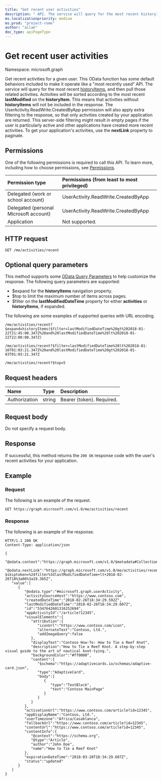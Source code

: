 ```yaml
---
title: "Get recent user activities"
description: " API. The service will query for the most recent historyItems, and then pull those related activities. Activities will be sorted according to the most recent **lastModified** on the **historyItem**. This means that activities without **historyItems** will not be included in the response. The UserActivity.ReadWrite.CreatedByApp permission will also apply extra filtering to the response, so that only activities created by your application are returned. This server-side filtering might result in empty pages if the user is particularly active and other applications have created more recent activities. To get your application's activities, use the **nextLink** property to paginate."
ms.localizationpriority: medium
ms.prod: "project-rome"
author: "ailae"
doc_type: apiPageType
---
```


# Get recent user activities

Namespace: microsoft.graph

Get recent activities for a given user. This OData function has some default behaviors included to make it operate like a "most recently used" API. The service will query for the most recent [historyItems](../resources/projectrome-historyitem.md), and then pull those related activities. Activities will be sorted according to the most recent **lastModified** on the **historyItem**. This means that activities without **historyItems** will not be included in the response. The UserActivity.ReadWrite.CreatedByApp permission will also apply extra filtering to the response, so that only activities created by your application are returned. This server-side filtering might result in empty pages if the user is particularly active and other applications have created more recent activities. To get your application's activities, use the **nextLink** property to paginate.

## Permissions

One of the following permissions is required to call this API. To learn more, including how to choose permissions, see [Permissions](/graph/permissions-reference).

|Permission type      | Permissions (from least to most privileged)              |
|:--------------------|:---------------------------------------------------------|
|Delegated (work or school account) | UserActivity.ReadWrite.CreatedByApp    |
|Delegated (personal Microsoft account) | UserActivity.ReadWrite.CreatedByApp    |
|Application | Not supported. |

## HTTP request

<!-- { "blockType": "ignored" } -->

```http
GET /me/activities/recent
```

## Optional query parameters

This method supports some [OData Query Parameters](/graph/query-parameters) to help customize the response. The following query parameters are supported:

- $expand for the **historyItems** navigation property.
- $top to limit the maximum number of items across pages.
- $filter on the **lastModifiedDateTime** property for either **activities** or **historyItems**, if expanded.

The following are some examples of supported queries with URL encoding.

```http
/me/activities/recent?$expand=historyItems($filter=lastModifiedDateTime%20gt%202018-01-22T21:45:00.347Z%20and%20lastModifiedDateTime%20lt%202018-01-22T22:00:00.347Z)

/me/activities/recent?$filter=lastModifiedDateTime%20lt%202018-01-16T01:03:21.347Z%20and%20lastModifiedDateTime%20gt%202018-01-03T01:03:21.347Z

/me/activities/recent?$top=5
```

## Request headers

|Name | Type | Description|
|:----|:-----|:-----------|
|Authorization | string | Bearer {token}. Required.|

## Request body

Do not specify a request body.

## Response

If successful, this method returns the `200 OK` response code with the user's recent activities for your application.

## Example

### Request

The following is an example of the request.


<!-- {
  "blockType": "request",
  "name": "get_recent_activities"
}-->

```msgraph-interactive
GET https://graph.microsoft.com/v1.0/me/activities/recent
```
### Response


The following is an example of the response.

<!-- {
  "blockType": "response",
  "truncated": true,
  "@odata.type": "Collection(microsoft.graph.userActivity)"
} -->

```http
HTTP/1.1 200 OK
Content-Type: application/json

{
   "@odata.context":"https://graph.microsoft.com/v1.0/$metadata#Collection(userActivity)",
   "@odata.nextLink":"https://graph.microsoft.com/v1.0/me/activities/recent?$skiptoken=%24filter%3dlastModifiedDateTime+lt+2018-02-26T18%3a06%3a19.365Z",
   "value":[
      {
         "@odata.type":"#microsoft.graph.userActivity",
         "activitySourceHost":"https://www.contoso.com",
         "createdDateTime":"2018-02-26T18:34:29.592Z",
         "lastModifiedDateTime":"2018-02-26T18:34:29.607Z",
         "id":"5347642601316252694",
         "appActivityId":"/article?12345",
         "visualElements":{
            "attribution":{
               "iconUrl":"https://www.contoso.com/icon",
               "alternateText":"Contoso, Ltd.",
               "addImageQuery":false
            },
            "displayText":"Contoso How-To: How to Tie a Reef Knot",
            "description":"How to Tie a Reef Knot. A step-by-step visual guide to the art of nautical knot-tying.",
            "backgroundColor":"#ff0000",
            "content":{
               "$schema":"https://adaptivecards.io/schemas/adaptive-card.json",
               "type":"AdaptiveCard",
               "body":[
                  {
                     "type":"TextBlock",
                     "text":"Contoso MainPage"
                  }
               ]
            }
         },
         "activationUrl":"https://www.contoso.com/article?id=12345",
         "appDisplayName":"Contoso, Ltd.",
         "userTimezone":"Africa/Casablanca",
         "fallbackUrl":"https://www.contoso.com/article?id=12345",
         "contentUrl":"https://www.contoso.com/article?id=12345",
         "contentInfo":{
            "@context":"https://schema.org",
            "@type":"Article",
            "author":"John Doe",
            "name":"How to Tie a Reef Knot"
         },
         "expirationDateTime":"2018-03-28T18:34:29.607Z",
         "status":"updated"
      }
   ]
}
```

<!-- uuid: 8fcb5dbc-d5aa-4681-8e31-b001d5168d79
2017-06-07 14:57:30 UTC -->
<!-- {
  "type": "#page.annotation",
  "description": "Get recent activities",
  "keywords": "",
  "section": "documentation",
  "suppressions": [
  ],
  "tocPath": ""
}-->
